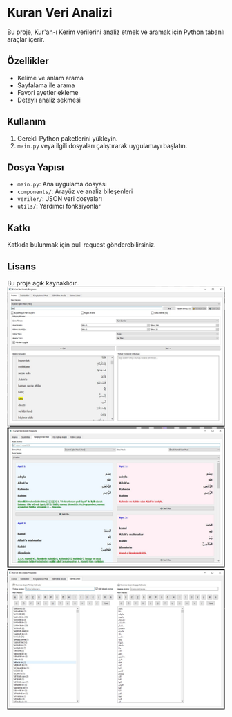 # Kuran Veri Analizi

Bu proje, Kur'an-ı Kerim verilerini analiz etmek ve aramak için Python tabanlı araçlar içerir.

## Özellikler
- Kelime ve anlam arama
- Sayfalama ile arama
- Favori ayetler ekleme
- Detaylı analiz sekmesi

## Kullanım
1. Gerekli Python paketlerini yükleyin.
2. `main.py` veya ilgili dosyaları çalıştırarak uygulamayı başlatın.

## Dosya Yapısı
- `main.py`: Ana uygulama dosyası
- `components/`: Arayüz ve analiz bileşenleri
- `veriler/`: JSON veri dosyaları
- `utils/`: Yardımcı fonksiyonlar

## Katkı
Katkıda bulunmak için pull request gönderebilirsiniz.

## Lisans
Bu proje açık kaynaklıdır..
![Arayüz 1](images/arayuz1.png)
![Arayüz 2](images/arayuz2.png)
![Arayüz 3](images/arayuz3.png)
